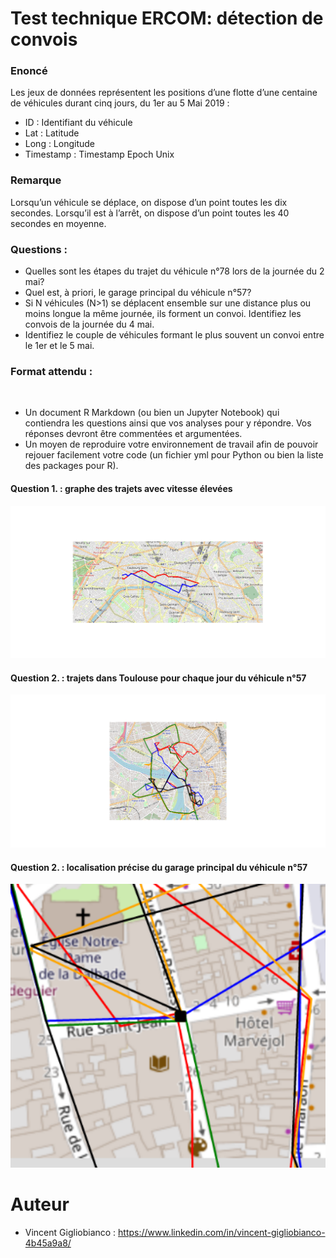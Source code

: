 # Test technique ERCOM: détection de convois

### Enoncé
Les jeux de données représentent les positions d’une flotte d’une centaine de véhicules durant cinq jours, du 1er au 5 Mai 2019 :
 
 * ID : Identifiant du véhicule
 * Lat : Latitude
 * Long : Longitude
 * Timestamp : Timestamp Epoch Unix
 
### Remarque
Lorsqu’un véhicule se déplace, on dispose d’un point toutes les dix secondes. Lorsqu’il est à l’arrêt, on dispose d’un point toutes les 40 secondes en moyenne.
 
### Questions :
 * Quelles sont les étapes du trajet du véhicule n°78 lors de la journée du 2 mai?
 * Quel est, à priori, le garage principal du véhicule n°57?
 * Si N véhicules (N>1) se déplacent ensemble sur une distance plus ou moins longue la même journée, ils forment un convoi. Identifiez les convois de la journée du 4 mai.
 * Identifiez le couple de véhicules formant le plus souvent un convoi entre le 1er et le 5 mai.
 
### Format attendu :
 
 * Un document R Markdown (ou bien un Jupyter Notebook) qui contiendra les questions ainsi que vos analyses pour y répondre. Vos réponses devront être commentées et argumentées.
 * Un moyen de reproduire votre environnement de travail afin de pouvoir rejouer facilement votre code (un fichier yml pour Python ou bien la liste des packages pour R).


#### Question 1. : graphe des trajets avec vitesse élevées
<img src="img/trajets_AR.png" width="516">

#### Question 2. : trajets dans Toulouse pour chaque jour du véhicule n°57
<img src="img/trajets_loc_garage.png" width="516">

#### Question 2. : localisation précise du garage principal du véhicule n°57
<img src="img/localisation_garage.png" width="516">

# Auteur
 * Vincent Gigliobianco : https://www.linkedin.com/in/vincent-gigliobianco-4b45a9a8/
 
